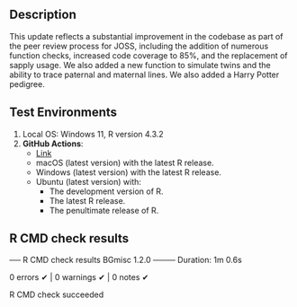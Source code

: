 
Description
-----------------------------------------------

This update reflects a substantial improvement in the codebase as part of the peer review process for JOSS, including the addition of numerous function checks, increased code coverage to 85%, and the replacement of sapply usage. We also added a new function to simulate twins and the ability to trace paternal and maternal lines. We also added a Harry Potter pedigree.


Test Environments
-----------------------------------------------

1. Local OS: Windows 11, R version 4.3.2
2. **GitHub Actions**:  
    - [Link](https://github.com/R-Computing-Lab/BGmisc/actions/runs/8008686394)
    - macOS (latest version) with the latest R release.
    - Windows (latest version) with the latest R release.
    - Ubuntu (latest version) with:
        - The development version of R.
        - The latest R release.
        - The penultimate release of R.

## R CMD check results

── R CMD check results  BGmisc 1.2.0 ────
Duration: 1m 0.6s

0 errors ✔ | 0 warnings ✔ | 0 notes ✔

R CMD check succeeded
